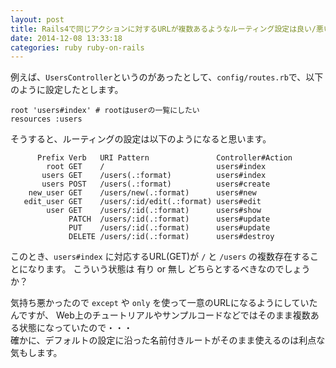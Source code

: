 ```yaml
---
layout: post
title: Rails4で同じアクションに対するURLが複数あるようなルーティング設定は良い/悪い？
date: 2014-12-08 13:33:18
categories: ruby ruby-on-rails
---
```

<!-- {% raw %} -->
<p>例えば、<code>UsersController</code>というのがあったとして、<code>config/routes.rb</code>で、以下のように設定したとします。</p>

<pre><code>root 'users#index' # rootはuserの一覧にしたい
resources :users
</code></pre>

<p>そうすると、ルーティングの設定は以下のようになると思います。</p>

<pre><code>      Prefix Verb   URI Pattern               Controller#Action    
        root GET    /                         users#index       
       users GET    /users(.:format)          users#index
       users POST   /users(.:format)          users#create      
    new_user GET    /users/new(.:format)      users#new         
   edit_user GET    /users/:id/edit(.:format) users#edit        
        user GET    /users/:id(.:format)      users#show        
             PATCH  /users/:id(.:format)      users#update      
             PUT    /users/:id(.:format)      users#update      
             DELETE /users/:id(.:format)      users#destroy        
</code></pre>

<p>このとき、<code>users#index</code> に対応するURL(GET)が <code>/</code> と <code>/users</code> の複数存在することになります。
こういう状態は 有り or 無し どちらとするべきなのでしょうか？  </p>

<p>気持ち悪かったので <code>except</code> や <code>only</code> を使って一意のURLになるようにしていたんですが、
Web上のチュートリアルやサンプルコードなどではそのまま複数ある状態になっていたので・・・<br>
確かに、デフォルトの設定に沿った名前付きルートがそのまま使えるのは利点な気もします。</p>
<!-- {% endraw %} -->
